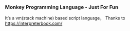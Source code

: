 ### Monkey Programming Language - Just For Fun

It‘s a vm(stack machine) based script language， Thanks to https://interpreterbook.com/
